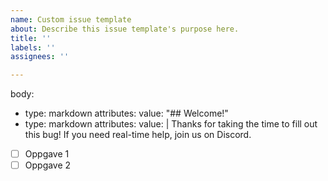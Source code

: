 ```yaml
---
name: Custom issue template
about: Describe this issue template's purpose here.
title: ''
labels: ''
assignees: ''

---
```


body:
- type: markdown
  attributes:
    value: "## Welcome!"
- type: markdown
  attributes:
    value: |
      Thanks for taking the time to fill out this bug! If you need real-time help, join us on Discord.


- [ ] Oppgave 1
- [ ] Oppgave 2
